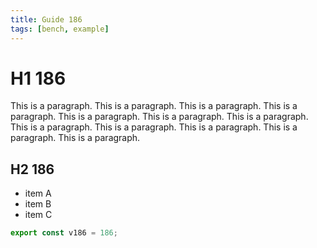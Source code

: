```yaml
---
title: Guide 186
tags: [bench, example]
---
```


# H1 186

This is a paragraph. This is a paragraph. This is a paragraph. This is a paragraph. This is a paragraph. This is a paragraph. This is a paragraph. This is a paragraph. This is a paragraph. This is a paragraph. This is a paragraph. This is a paragraph. 

## H2 186

- item A
- item B
- item C

```ts
export const v186 = 186;
```